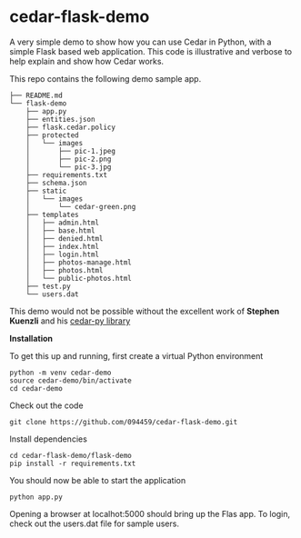 # cedar-flask-demo

A very simple demo to show how you can use Cedar in Python, with a simple Flask based web application. This code is illustrative and verbose to help explain and show how Cedar works.

This repo contains the following demo sample app.

```
├── README.md
└── flask-demo
    ├── app.py
    ├── entities.json
    ├── flask.cedar.policy
    ├── protected
    │   └── images
    │       ├── pic-1.jpeg
    │       ├── pic-2.png
    │       └── pic-3.jpg
    ├── requirements.txt
    ├── schema.json
    ├── static
    │   └── images
    │       └── cedar-green.png
    ├── templates
    │   ├── admin.html
    │   ├── base.html
    │   ├── denied.html
    │   ├── index.html
    │   ├── login.html
    │   ├── photos-manage.html
    │   ├── photos.html
    │   └── public-photos.html
    ├── test.py
    └── users.dat
```

This demo would not be possible without the excellent work of **Stephen Kuenzli** and his [cedar-py library](https://github.com/k9securityio/cedar-py)

**Installation**

To get this up and running, first create a virtual Python environment

```
python -m venv cedar-demo
source cedar-demo/bin/activate
cd cedar-demo
```

Check out the code

```
git clone https://github.com/094459/cedar-flask-demo.git
```

Install dependencies

```
cd cedar-flask-demo/flask-demo
pip install -r requirements.txt
```

You should now be able to start the application

```
python app.py
```

Opening a browser at localhot:5000 should bring up the Flas app. To login, check out the users.dat file for sample users.


